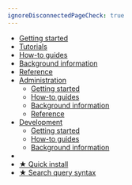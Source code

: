 ```yaml
---
ignoreDisconnectedPageCheck: true
---
```


<!--

This page is the sidebar on https://docs.sourcegraph.com.

Keep it as a single list with at most 2 levels. (Anything else may not render correctly.)

-->

- [Getting started](getting-started/index.md)
- [Tutorials](tutorials/index.md)
- [How-to guides](how-to/index.md)
- [Background information](background-information/index.md)
- [Reference](reference/index.md)
- [Administration](admin/index.md)
  - [Getting started](admin/getting-started/index.md)
  - [How-to guides](admin/how-to/index.md)
  - [Background information](admin/background-information/index.md)
  - [Reference](admin/reference/index.md)
- [Development](dev/index.md)
  - [Getting started](dev/getting-started/index.md)
  - [How-to guides](dev/how-to/index.md)
  - [Background information](dev/background-information/index.md)
- <br/>
- [★ Quick install](index.md#quickstart-guide)
- [★ Search query syntax](user/search/queries.md)
